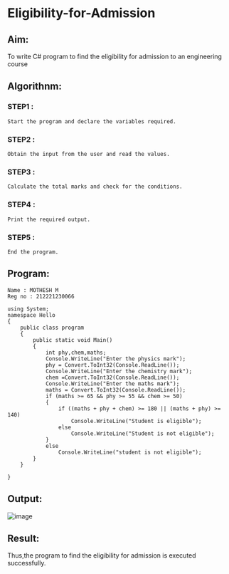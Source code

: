 # Eligibility-for-Admission

## Aim:
To write C# program to find the eligibility for admission to an engineering course

## Algorithnm:
### STEP1 :
    Start the program and declare the variables required.

### STEP2 : 
    Obtain the input from the user and read the values.

### STEP3 : 
    Calculate the total marks and check for the conditions.

### STEP4 : 
    Print the required output.

### STEP5 : 
    End the program.


## Program:
```
Name : MOTHESH M
Reg no : 212221230066
```
```
using System;
namespace Hello
{
    public class program
    {
        public static void Main()
        {
            int phy,chem,maths;
            Console.WriteLine("Enter the physics mark");
            phy = Convert.ToInt32(Console.ReadLine());
            Console.WriteLine("Enter the chemistry mark");
            chem =Convert.ToInt32(Console.ReadLine());
            Console.WriteLine("Enter the maths mark");
            maths = Convert.ToInt32(Console.ReadLine());
            if (maths >= 65 && phy >= 55 && chem >= 50)
            {
                if ((maths + phy + chem) >= 180 || (maths + phy) >= 140)
                    Console.WriteLine("Student is eligible");
                else
                    Console.WriteLine("Student is not eligible");
            }
            else
                Console.WriteLine("student is not eligible");
        }
    }

}

```

## Output:

![image](https://github.com/Mothesh-M127/Eligibility-for-Admission/assets/94170892/f89b2d30-0bf5-4b22-88d4-d52107484497)


## Result:
Thus,the program to find the eligibility for admission is executed successfully.
